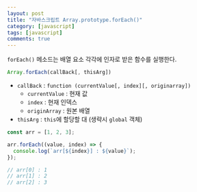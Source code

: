 ```yaml
---
layout: post
title: "자바스크립트 Array.prototype.forEach()"
category: [javascript]
tags: [javascript]
comments: true
---
```


`forEach()` 메소드는 배열 요소 각각에 인자로 받은 함수를 실행한다.

```javascript
Array.forEach(callBack[, thisArg])
```

- `callBack` : `function (currentValue[, index][, originarray])`
  - `currentValue` : 현재 값
  - `index` : 현재 인덱스
  - `originArray` : 원본 배열
- `thisArg` : `this`에 할당할 대 (생략시 `global` 객체)

```javascript
const arr = [1, 2, 3];

arr.forEach((value, index) => {
  console.log(`arr[${index}] : ${value}`);
});

// arr[0] : 1
// arr[1] : 2
// arr[2] : 3
```
